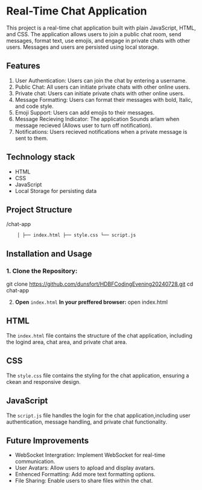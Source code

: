 # Real-Time Chat Application 


This project is a real-time chat application built with plain JavaScript, HTML, and CSS. The application allows users to join a public chat room, send messages, format text, use emojis, and engage in private chats with other users. Messages and users are persisted using local storage.


## Features 
1. User Authentication: Users can join the chat by entering a username.
2. Public Chat: All users can initiate private chats with other online users.
3. Private chat: Users can initiate private chats with other online users.
4. Message Formatting: Users can format their messages with bold, Italic, and code style.
5. Emoji Support: Users can add emojis to their messages.
6. Message Recieving Indicator: The application Sounds arlam when message recieved (Allows user to turn off notification).
8. Notifications: Users recieved notifications when a private message is sent to them.


## Technology stack 
- HTML
- CSS
- JavaScript
- Local Storage for persisting data 


## Project Structure 
/chat-app

`    │
 ├── index.html
 ├── style.css
 └── script.js`

## Installation and Usage 

### 1. Clone the Repository:
git clone https://github.com/dunsfort/HDBFCodingEvening20240728.git
cd chat-app

2. **Open** `index.html` **In your preffered browser:**
open index.html

## HTML
The `index.html` file contains the structure of the chat application, including the logind area, chat area, and private chat area.

## CSS
The `style.css` file contains the styling for the chat application, ensuring a ckean and responsive design.


## JavaScript 
The `script.js` file handles the login for the chat application,including user authentication, message handling, and private chat functionality.

## Future Improvements
- WebSocket Intergration: Implement WebSocket for real-time communication.
- User Avatars: Allow users to apload and display avatars.
- Enhenced Formatting: Add more text formatting options.
- File Sharing: Enable users to share files within the chat.



```python

```
